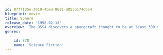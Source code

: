 ```yaml
---
id: 877f135e-3019-4bed-8691-d055b174cb54
blueprint: movie
title: Sphere
release_date: '1998-02-13'
overview: 'The OSSA discovers a spacecraft thought to be at least 300 years old at the bottom of the ocean. Immediately following the discovery, they decide to send a team down to the depths of the ocean to study the space craft.They are the best of best, smart and logical, and the perfect choice to learn more about the spacecraft.'
genres:
  -
    id: 878
    name: 'Science Fiction'
---
```

